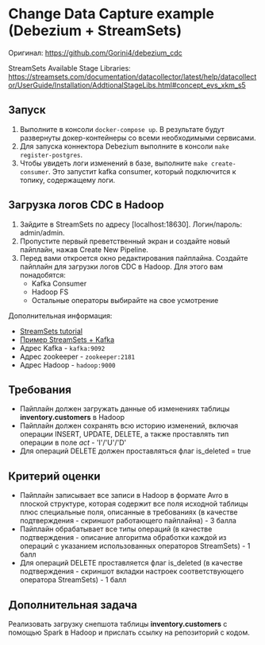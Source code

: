 # Change Data Capture example (Debezium + StreamSets)

Оригинал: https://github.com/Gorini4/debezium_cdc

StreamSets Available Stage Libraries: https://streamsets.com/documentation/datacollector/latest/help/datacollector/UserGuide/Installation/AddtionalStageLibs.html#concept_evs_xkm_s5




## Запуск

1. Выполните в консоли `docker-compose up`. В результате будут развернуты докер-контейнеры со всеми необходимыми сервисами.
2. Для запуска коннектора Debezium выполните в консоли `make register-postgres`.
3. Чтобы увидеть логи изменений в базе, выполните `make create-consumer`. Это запустит kafka consumer, который подключится к топику, содержащему логи.

## Загрузка логов CDC в Hadoop

1. Зайдите в StreamSets по адресу [localhost:18630]. Логин/пароль: admin/admin.
2. Пропустите первый преветственный экран и создайте новый пайплайн, нажав Create New Pipeline.
3. Перед вами откроется окно редактирования пайплайна. Создайте пайплайн для загрузки логов CDC в Hadoop. Для этого вам понадобятся:
    * Kafka Consumer
    * Hadoop FS
    * Остальные операторы выбирайте на свое усмотрение

Дополнительная информация:
* [StreamSets tutorial](https://streamsets.com/documentation/datacollector/latest/help/datacollector/UserGuide/Tutorial/BasicTutorial.html)
* [Пример StreamSets + Kafka](https://youtu.be/SiZrkyEzpJc?t=491)
* Адрес Kafka - `kafka:9092`
* Адрес zookeeper - `zookeeper:2181`
* Адрес Hadoop - `hadoop:9000`

## Требования

* Пайплайн должен загружать данные об изменениях таблицы **inventory.customers** в Hadoop
* Пайплайн должен сохранять всю историю изменений, включая операции INSERT, UPDATE, DELETE, а также проставлять тип операции в поле *act* - 'I'/'U'/'D'
* Для операций DELETE должен проставляться флаг is_deleted = true

## Критерий оценки

* Пайплайн записывает все записи в Hadoop в формате Avro в плоской структуре, которая содержит все поля исходной таблицы плюс специальные поля, описанные в требованиях (в качестве подтверждения - скриншот работающего пайплайна) - 3 балла
* Пайплайн обрабатывает все типы операций (в качестве подтверждения - описание алгоритма обработки каждой из операций с указанием использованных операторов StreamSets) - 1 балл
* Для операций DELETE проставляется флаг is_deleted (в качестве подтверждения - скриншот вкладки настроек соответствующего оператора StreamSets) - 1 балл

## Дополнительная задача

Реализовать загрузку снепшота таблицы **inventory.customers** с помощью Spark в Hadoop и прислать ссылку на репозиторий с кодом.
